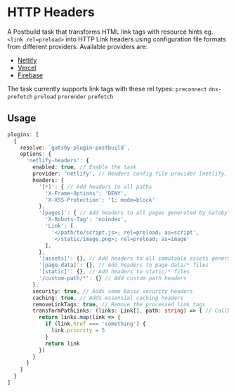 # HTTP Headers
A Postbuild task that transforms HTML link tags with resource hints eg. `<link rel=preload>` into HTTP Link headers using configuration
file formats from different providers. Available providers are:
 - [Netlify](https://docs.netlify.com/routing/headers/)
 - [Vercel](https://vercel.com/docs/configuration#project/headers)
 - [Firebase](https://firebase.google.com/docs/hosting/full-config#headers)

The task currently supports link tags with these rel types: `preconnect` `dns-prefetch` `preload` `prerender` `prefetch`

## Usage
```typescript
plugins: [
  {
    resolve: `gatsby-plugin-postbuild`,
    options: {
      'netlify-headers': {
        enabled: true, // Enable the task
        provider: 'netlify', // Headers config file provider [netlify, vercel, firebase]
        headers: {
          '[*]': { // Add headers to all paths
            'X-Frame-Options': 'DENY',
            'X-XSS-Protection': '1; mode=block'
          },
          '[pages]': { // Add headers to all pages generated by Gatsby
            'X-Robots-Tag': 'noindex',
            'Link': [
              '</path/to/script.js>; rel=preload; as=script', 
              '</static/image.png>; rel=preload; as=image'
            ],
          },
          '[assets]': {}, // Add headers to all immutable assets generated by Gatsby
          '[page-data]': {}, // Add headers to page-data/* files
          '[static]': {}, // Add headers to static/* files
          '/custom-path/*': {} // Add custom path headers
        },
        security: true, // Adds some basic security headers
        caching: true, // Adds essensial caching headers
        removeLinkTags: true, // Remove the processed link tags
        transformPathLinks: (links: Link[], path: string) => { // Callback for manipulating links under each path
          return links.map(link => {
            if (link.href === 'something') {
              link.priority = 5
            }
            return link
          })
        }
      }
    }
  }
]
```